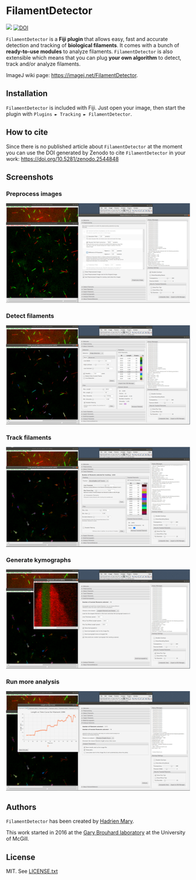 # FilamentDetector

[![](https://github.com/fiji/FilamentDetector/actions/workflows/build-main.yml/badge.svg)](https://github.com/fiji/FilamentDetector/actions/workflows/build-main.yml)
[![DOI](https://zenodo.org/badge/56030386.svg)](https://zenodo.org/badge/latestdoi/56030386)

`FilamentDetector` is a **Fiji plugin** that allows easy, fast and accurate detection and tracking of **biological filaments**. It comes with a bunch of **ready-to-use modules** to analyze filaments. `FilamentDetector` is also extensible which means that you can plug **your own algorithm** to detect, track and/or analyze filaments.

ImageJ wiki page: https://imagej.net/FilamentDetector.

## Installation

`FilamentDetector` is included with Fiji. Just open your image,
then start the plugin with `Plugins ► Tracking ► FilamentDetector`.

## How to cite

Since there is no published article about `FilamentDetector` at the moment you can use the DOI generated by Zenodo to cite `FilamentDetector` in your work: https://doi.org/10.5281/zenodo.2544848

## Screenshots

### Preprocess images
![Screenshot of FilamentDetector](./screenshots/1.preprocess.png "Screenshot of FilamentDetector")

### Detect filaments
![Screenshot of FilamentDetector](./screenshots/2.detect.png "Screenshot of FilamentDetector")

### Track filaments
![Screenshot of FilamentDetector](./screenshots/3.track.png "Screenshot of FilamentDetector")

### Generate kymographs
![Screenshot of FilamentDetector](./screenshots/4.kymo.png "Screenshot of FilamentDetector")

### Run more analysis
![Screenshot of FilamentDetector](./screenshots/5.analyze.png "Screenshot of FilamentDetector")

## Authors

`FilamentDetector` has been created by [Hadrien Mary](mailto:hadrien.mary@gmail.com).

This work started in 2016 at the [Gary Brouhard laboratory](http://brouhardlab.mcgill.ca/) at the University of McGill.

## License

MIT. See [LICENSE.txt](LICENSE.txt)
